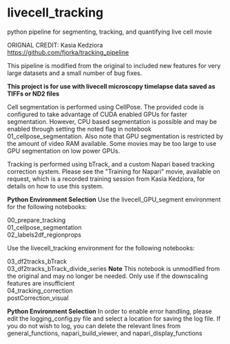 # livecell_tracking
python pipeline for segmenting, tracking, and quantifying live cell movie

ORIGNAL CREDIT: Kasia Kedziora
https://github.com/fjorka/tracking_pipeline

This pipeline is modified from the original to included new features for very large datasets and a small number of bug fixes.

**This project is for use with livecell microscopy timelapse data saved as TIFFs or ND2 files**

Cell segmentation is performed using CellPose. The provided code is configured to take advantage of CUDA enabled GPUs for faster segmentation. However, CPU based segmentation is possible and may be enabled through
setting the noted flag in notebook 01_cellpose_segmentation. Also note that GPU segmentation is restricted by the amount of video RAM available. Some movies may be too large to use GPU segmentation on low power GPUs.

Tracking is performed using bTrack, and a custom Napari based tracking correction system. Please see the "Training for Napari" movie, available on request, which is a recorded training session from Kasia Kedziora,
for details on how to use this system.

**Python Environment Selection**
Use the livecell_GPU_segment environment for the following notebooks: <div style="page-break-after: always;"></div>
00_prepare_tracking <div style="page-break-after: always;"></div>
01_cellpose_segmentation <div style="page-break-after: always;"></div>
02_labels2df_regionprops <div style="page-break-after: always;"></div>

Use the livecell_tracking environment for the following notebooks: <div style="page-break-after: always;"></div>
03_df2tracks_bTrack <div style="page-break-after: always;"></div>
03_df2tracks_bTrack_divide_series **Note** This notebook is unmodified from the original and may no longer be needed. Only use if the downscaling features are insufficient <div style="page-break-after: always;"></div>
04_tracking_correction <div style="page-break-after: always;"></div>
postCorrection_visual

**Python Environment Selection**
In order to enable error handling, please edit the logging_config.py file and select a location for saving the log file. 
If you do not wish to log, you can delete the relevant lines from general_functions, napari_build_viewer, and napari_display_functions
